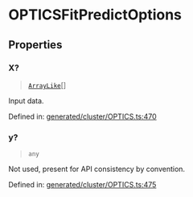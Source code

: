 # OPTICSFitPredictOptions

## Properties

### X?

> [`ArrayLike`](../types/ArrayLike.md)[]

Input data.

Defined in:  [generated/cluster/OPTICS.ts:470](https://github.com/transitive-bullshit/scikit-learn-ts/blob/122b3c0/packages/sklearn/src/generated/cluster/OPTICS.ts#L470)

### y?

> `any`

Not used, present for API consistency by convention.

Defined in:  [generated/cluster/OPTICS.ts:475](https://github.com/transitive-bullshit/scikit-learn-ts/blob/122b3c0/packages/sklearn/src/generated/cluster/OPTICS.ts#L475)
